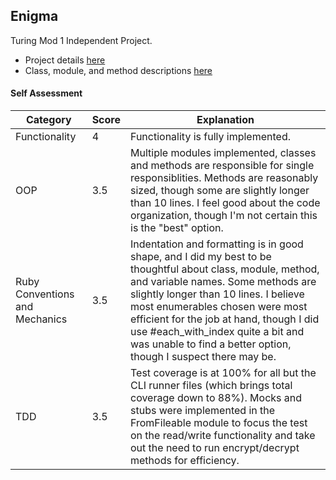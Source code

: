 ## Enigma
Turing Mod 1 Independent Project.   
   * Project details [here](https://backend.turing.edu/module1/projects/enigma/)
   * Class, module, and method descriptions [here](https://docs.google.com/spreadsheets/d/1AdLbTNUh2KaiZHzzMIwzNOTh9tHuZ24j1iTbzbfKqlg/edit?usp=sharing)

#### Self Assessment

|Category|Score|Explanation|
| ------------- | ------------- | ------------- |
|Functionality| 4 | Functionality is fully implemented.|
|OOP| 3.5 | Multiple modules implemented, classes and methods are responsible for single responsiblities. Methods are reasonably sized, though some are slightly longer than 10 lines. I feel good about the code organization, though I'm not certain this is the "best" option. |
|Ruby Conventions and Mechanics| 3.5 | Indentation and formatting is in good shape, and I did my best to be thoughtful about class, module, method, and variable names. Some methods are slightly longer than 10 lines. I believe most enumerables chosen were most efficient for the job at hand, though I did use #each_with_index quite a bit and was unable to find a better option, though I suspect there may be.| 
|TDD| 3.5 | Test coverage is at 100% for all but the CLI runner files (which brings total coverage down to 88%). Mocks and stubs were implemented in the FromFileable module to focus the test on the read/write functionality and take out the need to run encrypt/decrypt methods for efficiency. |
